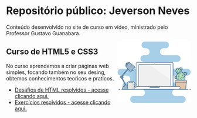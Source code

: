 # Repositório público: Jeverson Neves

Conteúdo desenvolvido no site de curso em vídeo, ministrado pelo Professor Gustavo Guanabara.

<img align="right" src="imagens/laptop.png" width="200">

## Curso de HTML5 e CSS3

No curso aprendemos a criar páginas web simples, focando também no seu desing, obtemos conhecimentos teoricos e praticos.

* [Desafios de HTML resolvidos - acesse clicando aqui.](https://github.com/jeversonneves/html-css/tree/main/desafios)
* [Exercícios resolvidos - acesse clicando aqui.](https://github.com/jeversonneves/html-css/tree/main/exercicios)
